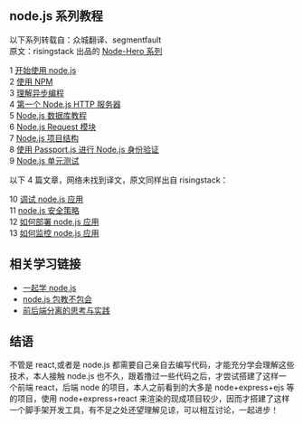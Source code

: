 
## node.js 系列教程

以下系列转载自：众城翻译、segmentfault<br/>
原文：risingstack 出品的 [Node-Hero 系列](https://blog.risingstack.com/node-js-tutorial-russian-translation/)

1 [开始使用 node.js](http://www.zcfy.cc/article/node-hero-getting-started-with-node-js-tutorial-risingstack-1748.html)</br> 2 [使用 NPM](http://www.zcfy.cc/article/node-hero-using-npm-tutorial-risingstack-1749.html?t=newl)</br> 3 [理解异步编程](http://www.zcfy.cc/article/node-hero-understanding-async-programming-in-node-js-1759.html)</br> 4 [第一个 Node.js HTTP 服务器](http://www.zcfy.cc/article/node-hero-your-first-node-js-http-server-risingstack-1750.html)</br> 5 [Node.js 数据库教程](http://www.zcfy.cc/article/node-hero-node-js-database-tutorial-risingstack-1751.html)</br> 6 [Node.js Request 模块](https://segmentfault.com/a/1190000010964387)</br> 7 [Node.js 项目结构](http://www.zcfy.cc/article/node-hero-node-js-project-structure-tutorial-risingstack-1756.html?t=new)</br> 8 [使用 Passport.js 进行 Node.js 身份验证](https://segmentfault.com/a/1190000010964445)</br> 9 [Node.js 单元测试](https://segmentfault.com/a/1190000010964487)</br>

以下 4 篇文章，网络未找到译文，原文同样出自 risingstack：<br/>

10 [调试 node.js 应用](https://blog.risingstack.com/node-hero-node-js-debugging-tutorial/)</br> 11 [node.js 安全策略](https://blog.risingstack.com/node-hero-node-js-security-tutorial/)</br> 12 [如何部署 node.js 应用](https://blog.risingstack.com/node-hero-deploy-node-js-heroku-docker/)  
13 [如何监控 node.js 应用](https://blog.risingstack.com/node-hero-monitoring-node-js-applications/)</br>

## 相关学习链接

* [一起学 node.js](https://github.com/nswbmw/N-blog)</br>
* [node.js 包教不包会](https://github.com/alsotang/node-lessons)<br/>
* [前后端分离的思考与实践](http://taobaofed.org/blog/2014/04/05/practice-of-separation-of-front-end-from-back-end/)

## 结语

不管是 react,或者是 node.js 都需要自己亲自去编写代码，才能充分学会理解这些技术，本人接触 node.js 也不久，跟着撸过一些代码之后，才尝试搭建了这样一个前端 react，后端 node 的项目，本人之前看到的大多是 node+express+ejs 等的项目，使用 node+express+react 来渲染的现成项目较少，因而才搭建了这样一个脚手架开发工具，有不足之处还望理解见谅，可以相互讨论，一起进步！
